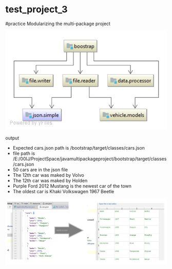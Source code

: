 # test_project_3
#practice Modularizing the multi-package project

![Alt text](./dependency-diagram.svg?sanitize=true)

output 


* Expected cars.json path is /bootstrap/target/classes/cars.json
* file path is /E:/00IJ/ProjectSpace/javamultipackageproject/bootstrap/target/classes/cars.json
* 50 cars are in the json file
* The 12th car was maked by Volvo
* The 12th car was maked by Holden
* Purple Ford 2012 Mustang is the newest car of the town
* The oldest car is Khaki Volkswagen 1967 Beetle

![Alt text](./summary.jpg?sanitize=true)
